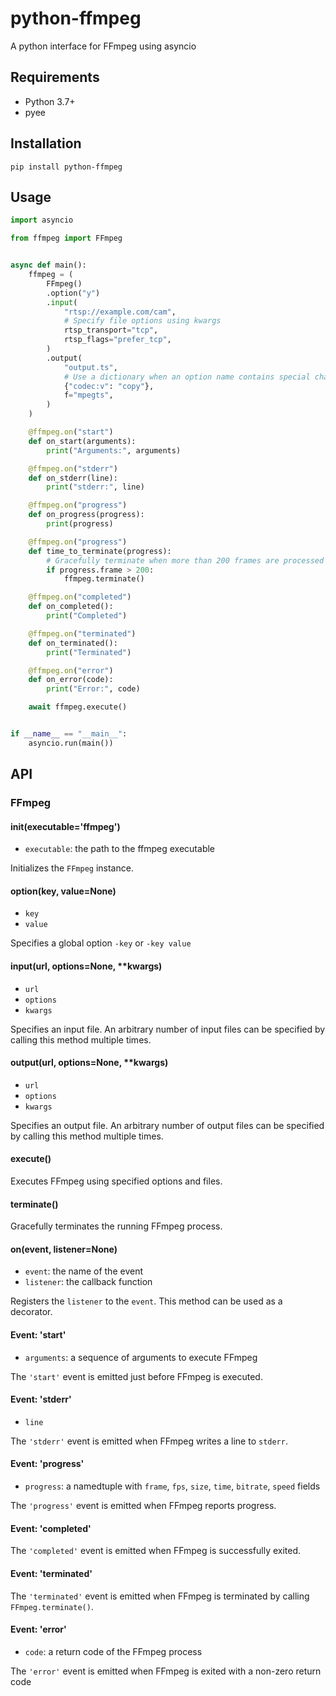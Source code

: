 

# python-ffmpeg
A python interface for FFmpeg using asyncio

## Requirements
- Python 3.7+
- pyee

## Installation
    pip install python-ffmpeg

## Usage
```python
import asyncio

from ffmpeg import FFmpeg


async def main():
    ffmpeg = (
        FFmpeg()
        .option("y")
        .input(
            "rtsp://example.com/cam",
            # Specify file options using kwargs
            rtsp_transport="tcp",
            rtsp_flags="prefer_tcp",
        )
        .output(
            "output.ts",
            # Use a dictionary when an option name contains special characters
            {"codec:v": "copy"},
            f="mpegts",
        )
    )

    @ffmpeg.on("start")
    def on_start(arguments):
        print("Arguments:", arguments)

    @ffmpeg.on("stderr")
    def on_stderr(line):
        print("stderr:", line)

    @ffmpeg.on("progress")
    def on_progress(progress):
        print(progress)

    @ffmpeg.on("progress")
    def time_to_terminate(progress):
        # Gracefully terminate when more than 200 frames are processed
        if progress.frame > 200:
            ffmpeg.terminate()

    @ffmpeg.on("completed")
    def on_completed():
        print("Completed")

    @ffmpeg.on("terminated")
    def on_terminated():
        print("Terminated")

    @ffmpeg.on("error")
    def on_error(code):
        print("Error:", code)

    await ffmpeg.execute()


if __name__ == "__main__":
    asyncio.run(main())
```
## API
### FFmpeg
#### __init__(executable='ffmpeg')
- `executable`: the path to the ffmpeg executable

Initializes the `FFmpeg` instance.

#### option(key, value=None)
- `key`
- `value`

Specifies a global option `-key` or `-key value`

#### input(url, options=None, **kwargs)
- `url`
- `options`
- `kwargs`

Specifies an input file. An arbitrary number of input files can be specified by calling this method multiple times.

#### output(url, options=None, **kwargs)
- `url`
- `options`
- `kwargs`

Specifies an output file. An arbitrary number of output files can be specified by calling this method multiple times.

#### execute()
Executes FFmpeg using specified options and files.

#### terminate()
Gracefully terminates the running FFmpeg process.

#### on(event, listener=None)
- `event`: the name of the event
- `listener`: the callback function

Registers the `listener` to the `event`. This method can be used as a decorator.

#### Event: 'start'
- `arguments`: a sequence of arguments to execute FFmpeg

The `'start'` event is emitted just before FFmpeg is executed.

#### Event: 'stderr'
- `line`

The `'stderr'` event is emitted when FFmpeg writes a line to `stderr`.

#### Event: 'progress'
- `progress`: a namedtuple with `frame`, `fps`, `size`, `time`, `bitrate`, `speed` fields

The `'progress'` event is emitted when FFmpeg reports progress.

#### Event: 'completed'
The `'completed'` event is emitted when FFmpeg is successfully exited.

#### Event: 'terminated'
The `'terminated'` event is emitted when FFmpeg is terminated by calling `FFmpeg.terminate()`.

#### Event: 'error'
- `code`: a return code of the FFmpeg process

The `'error'` event is emitted when FFmpeg is exited with a non-zero return code
